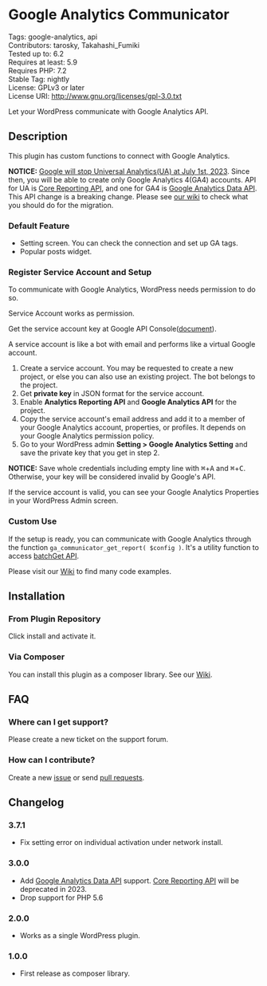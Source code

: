 # Google Analytics Communicator

Tags: google-analytics, api  
Contributors: tarosky, Takahashi_Fumiki  
Tested up to: 6.2  
Requires at least: 5.9  
Requires PHP: 7.2  
Stable Tag: nightly  
License: GPLv3 or later  
License URI: http://www.gnu.org/licenses/gpl-3.0.txt

Let your WordPress communicate with Google Analytics API.

## Description

This plugin has custom functions to connect with Google Analytics.

**NOTICE:** [Google will stop Universal Analytics(UA) at July 1st, 2023](https://support.google.com/analytics/answer/11583528). Since then, you will be able to create only Google Analytics 4(GA4) accounts. API for UA is [Core Reporting API](https://developers.google.com/analytics/devguides/reporting/core/v4?hl=ja), and one for GA4 is [Google Analytics Data API](https://developers.google.com/analytics/devguides/reporting/data/v1). This API change is a breaking change. Please see [our wiki](https://github.com/kuno1/ga-communicator/wiki/MIgrate-to-Google-Analytics-Data-API-for-GA4) to check what you should do for the migration.

### Default Feature

- Setting screen. You can check the connection and set up GA tags.
- Popular posts widget.

### Register Service Account and Setup

To communicate with Google Analytics, WordPress needs permission to do so.

Service Account works as permission.

Get the service account key at Google API Console([document](https://developers.google.com/analytics/devguides/reporting/core/v4/quickstart/service-php?hl=ja)).

A service account is like a bot with email and performs like a virtual Google account.

1. Create a service account. You may be requested to create a new project, or else you can also use an existing project. The bot belongs to the project.
2. Get **private key** in JSON format for the service account.
3. Enable **Analytics Reporting API** and **Google Analytics API** for the project.
4. Copy the service account's email address and add it to a member of your Google Analytics account, properties, or profiles. It depends on your Google Analytics permission policy.
5. Go to your WordPress admin **Setting > Google Analytics Setting** and save the private key that you get in step 2.  

**NOTICE:** Save whole credentials including empty line with <kbd>⌘</kbd>+<kbd>A</kbd> and <kbd>⌘</kbd>+<kbd>C</kbd>. Otherwise, your key will be considered invalid by Google's API.

If the service account is valid, you can see your Google Analytics Properties in your WordPress Admin screen.

### Custom Use

If the setup is ready, you can communicate with Google Analytics through the function `ga_communicator_get_report( $config )`. It's a utility function to access [batchGet API](https://developers.google.com/analytics/devguides/reporting/core/v4/rest/v4/reports/batchGet).

Please visit our [Wiki](https://github.com/kuno1/ga-communicator/wiki) to find many code examples.

## Installation

### From Plugin Repository

Click install and activate it.

### Via Composer

You can install this plugin as a composer library. See our [Wiki](https://github.com/kuno1/ga-communicator/wiki/Install-via-Composer).

## FAQ

### Where can I get support?

Please create a new ticket on the support forum.

### How can I contribute?

Create a new [issue](https://github.com/kuno1/ga-communicator/issues) or send [pull requests](https://github.com/kuno1/ga-communicator/pulls).

## Changelog

### 3.7.1

* Fix setting error on individual activation under network install.

### 3.0.0

* Add [Google Analytics Data API](https://developers.google.com/analytics/devguides/reporting/data/v1) support. [Core Reporting API](https://developers.google.com/analytics/devguides/reporting/core/v4?hl=ja) will be deprecated in 2023.
* Drop support for PHP 5.6

### 2.0.0

* Works as a single WordPress plugin.

### 1.0.0

* First release as composer library.
